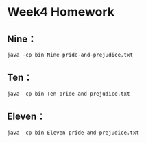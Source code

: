 
# Week4 Homework

## Nine：
```
java -cp bin Nine pride-and-prejudice.txt
```

## Ten：
```
java -cp bin Ten pride-and-prejudice.txt
```

## Eleven：
```
java -cp bin Eleven pride-and-prejudice.txt
```